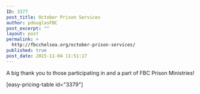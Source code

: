 ```yaml
---
ID: 3377
post_title: October Prison Services
author: pdouglasFBC
post_excerpt: ""
layout: post
permalink: >
  http://fbcchelsea.org/october-prison-services/
published: true
post_date: 2015-11-04 11:51:17
---
```

A big thank you to those participating in and a part of FBC Prison Ministries!

[easy-pricing-table id="3379"]